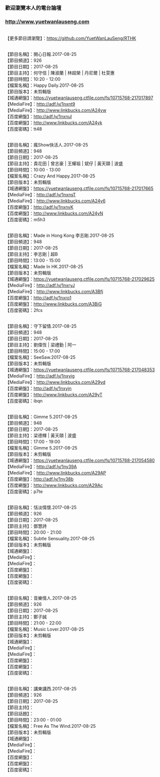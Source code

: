 ### 歡迎瀏覽本人的電台論壇
### http://www.yuetwanlauseng.com

<br>【更多節目請瀏覽】：https://github.com/YuetWanLauSeng/RTHK

<br>【節目名稱】：開心日報.2017-08-25
<br>【節目頻道】：926
<br>【節目日期】：2017-08-25
<br>【節目主持】：何守信 | 陳淑蘭 | 林超榮 | 丹尼爾 | 杜雯惠
<br>【節目時間】：10:20 - 12:00
<br>【檔案名稱】：Happy Daily.2017-08-25
<br>【節目版本】：未剪輯版
<br>【城通網盤】：https://yuetwanlauseng.ctfile.com/fs/10715768-217017897
<br>【MediaFire】：http://adf.ly/1nxnt9
<br>【MediaFire】：http://www.linkbucks.com/A24yw
<br>【百度網盤】：http://adf.ly/1nxnuI
<br>【百度網盤】：http://www.linkbucks.com/A24yk
<br>【百度密碼】：tt48

<br>【節目名稱】：瘋Show快活人.2017-08-25
<br>【節目頻道】：948
<br>【節目日期】：2017-08-25
<br>【節目主持】：貴花田 | 曾志豪 | 王耀祖 | 斌仔 | 黃天頤 | 波盛
<br>【節目時間】：10:00 - 13:00
<br>【檔案名稱】：Crazy And Happy.2017-08-25
<br>【節目版本】：未剪輯版
<br>【城通網盤】：https://yuetwanlauseng.ctfile.com/fs/10715768-217017665
<br>【MediaFire】：http://adf.ly/1nxnsT
<br>【MediaFire】：http://www.linkbucks.com/A24y6
<br>【百度網盤】：http://adf.ly/1nxnvK
<br>【百度網盤】：http://www.linkbucks.com/A24yN
<br>【百度密碼】：m5h3

<br>【節目名稱】：Made in Hong Kong 李志剛.2017-08-25
<br>【節目頻道】：948
<br>【節目日期】：2017-08-25
<br>【節目主持】：李志剛 | 超B
<br>【節目時間】：13:00 - 15:00
<br>【檔案名稱】：Made In HK.2017-08-25
<br>【節目版本】：未剪輯版
<br>【城通網盤】：https://yuetwanlauseng.ctfile.com/fs/10715768-217029625
<br>【MediaFire】：http://adf.ly/1nxryJ
<br>【MediaFire】：http://www.linkbucks.com/A3Bfj
<br>【百度網盤】：http://adf.ly/1nxro1
<br>【百度網盤】：http://www.linkbucks.com/A3BiG
<br>【百度密碼】：2fcs

<br>【節目名稱】：守下留情.2017-08-25
<br>【節目頻道】：948
<br>【節目日期】：2017-08-25
<br>【節目主持】：劉偉恆 | 梁禮勤 | 阿一
<br>【節目時間】：15:00 - 17:00
<br>【檔案名稱】：SeeSaw.2017-08-25
<br>【節目版本】：未剪輯版
<br>【城通網盤】：https://yuetwanlauseng.ctfile.com/fs/10715768-217048353
<br>【MediaFire】：http://adf.ly/1nxyig
<br>【MediaFire】：http://www.linkbucks.com/A29yd
<br>【百度網盤】：http://adf.ly/1nxyjn
<br>【百度網盤】：http://www.linkbucks.com/A29yT
<br>【百度密碼】：ibqn

<br>【節目名稱】：Gimme 5.2017-08-25
<br>【節目頻道】：948
<br>【節目日期】：2017-08-25
<br>【節目主持】：梁德輝 | 黃天頤 | 波盛
<br>【節目時間】：17:00 - 19:00
<br>【檔案名稱】：Gimme 5.2017-08-25
<br>【節目版本】：未剪輯版
<br>【城通網盤】：https://yuetwanlauseng.ctfile.com/fs/10715768-217054580
<br>【MediaFire】：http://adf.ly/1ny39A
<br>【MediaFire】：http://www.linkbucks.com/A29AP
<br>【百度網盤】：http://adf.ly/1ny38b
<br>【百度網盤】：http://www.linkbucks.com/A29Ac
<br>【百度密碼】：p7te

<br>【節目名稱】：恬淡情懷.2017-08-25
<br>【節目頻道】：926
<br>【節目日期】：2017-08-25
<br>【節目主持】：鄧慧詩
<br>【節目時間】：20:00 - 21:00
<br>【檔案名稱】：Subtle Sensuality.2017-08-25
<br>【節目版本】：未剪輯版
<br>【城通網盤】：
<br>【MediaFire】：
<br>【MediaFire】：
<br>【百度網盤】：
<br>【百度網盤】：
<br>【百度密碼】：

<br>【節目名稱】：音樂情人.2017-08-25
<br>【節目頻道】：926
<br>【節目日期】：2017-08-25
<br>【節目主持】：鄭子誠
<br>【節目時間】：21:00 - 22:00
<br>【檔案名稱】：Music Lover.2017-08-25
<br>【節目版本】：未剪輯版
<br>【城通網盤】：
<br>【MediaFire】：
<br>【MediaFire】：
<br>【百度網盤】：
<br>【百度網盤】：
<br>【百度密碼】：

<br>【節目名稱】：講東講西.2017-08-25
<br>【節目頻道】：926
<br>【節目日期】：2017-08-25
<br>【節目主持】：
<br>【節目話題】：
<br>【節目時間】：23:00 - 01:00
<br>【檔案名稱】：Free As The Wind.2017-08-25
<br>【節目版本】：未剪輯版
<br>【城通網盤】：
<br>【MediaFire】：
<br>【MediaFire】：
<br>【百度網盤】：
<br>【百度網盤】：
<br>【百度密碼】：
